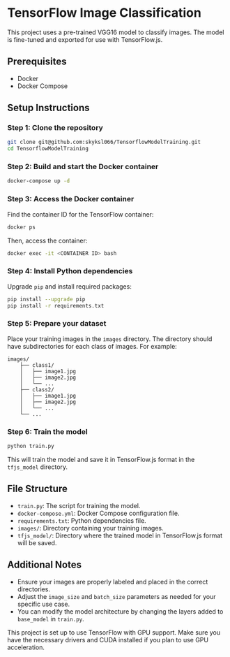 # TensorFlow Image Classification

This project uses a pre-trained VGG16 model to classify images. The model is fine-tuned and exported for use with TensorFlow.js.

## Prerequisites

- Docker
- Docker Compose

## Setup Instructions

### Step 1: Clone the repository

```bash
git clone git@github.com:skyksl066/TensorflowModelTraining.git
cd TensorflowModelTraining
```

### Step 2: Build and start the Docker container

```bash
docker-compose up -d
```

### Step 3: Access the Docker container

Find the container ID for the TensorFlow container:

```bash
docker ps
```

Then, access the container:

```bash
docker exec -it <CONTAINER ID> bash
```

### Step 4: Install Python dependencies

Upgrade `pip` and install required packages:

```bash
pip install --upgrade pip
pip install -r requirements.txt
```

### Step 5: Prepare your dataset

Place your training images in the `images` directory. The directory should have subdirectories for each class of images. For example:

```
images/
    ├── class1/
    │   ├── image1.jpg
    │   ├── image2.jpg
    │   └── ...
    ├── class2/
    │   ├── image1.jpg
    │   ├── image2.jpg
    │   └── ...
    └── ...
```

### Step 6: Train the model

```bash
python train.py
```

This will train the model and save it in TensorFlow.js format in the `tfjs_model` directory.

## File Structure

- `train.py`: The script for training the model.
- `docker-compose.yml`: Docker Compose configuration file.
- `requirements.txt`: Python dependencies file.
- `images/`: Directory containing your training images.
- `tfjs_model/`: Directory where the trained model in TensorFlow.js format will be saved.

## Additional Notes

- Ensure your images are properly labeled and placed in the correct directories.
- Adjust the `image_size` and `batch_size` parameters as needed for your specific use case.
- You can modify the model architecture by changing the layers added to `base_model` in `train.py`.

This project is set up to use TensorFlow with GPU support. Make sure you have the necessary drivers and CUDA installed if you plan to use GPU acceleration.
